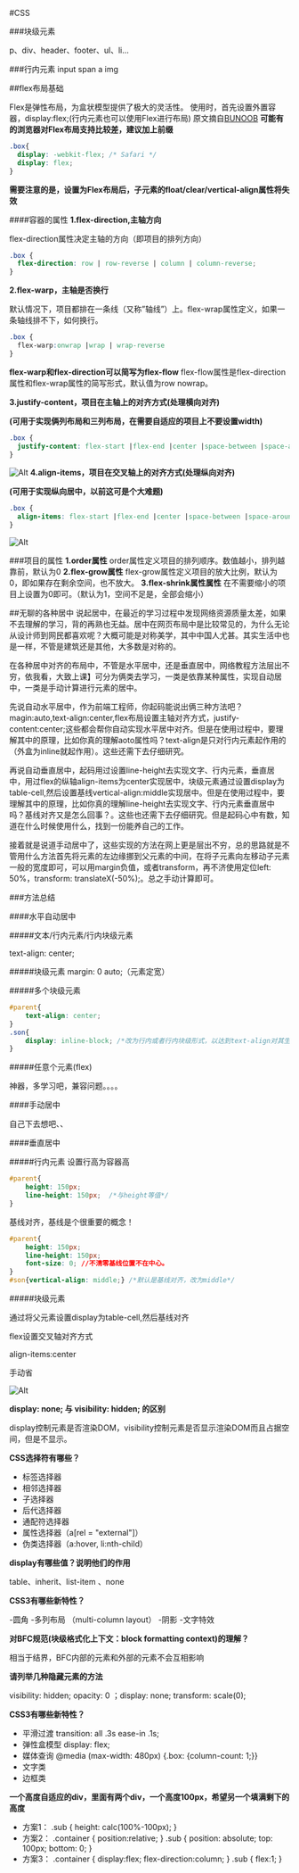 #CSS



###块级元素

p、div、header、footer、ul、li...

###行内元素
input span a img 











##flex布局基础

Flex是弹性布局，为盒状模型提供了极大的灵活性。
使用时，首先设置外置容器，display:flex;(行内元素也可以使用Flex进行布局)
原文摘自[BUNOOB](http://www.runoob.com/w3cnote/flex-grammar.html) 
__可能有的浏览器对Flex布局支持比较差，建议加上前缀__


```css
.box{
  display: -webkit-flex; /* Safari */
  display: flex;
}
```
__需要注意的是，设置为Flex布局后，子元素的float/clear/vertical-align属性将失效__

####容器的属性
__1.flex-direction,主轴方向__

flex-direction属性决定主轴的方向（即项目的排列方向）

```css
.box {
  flex-direction: row | row-reverse | column | column-reverse;
}
```
__2.flex-warp，主轴是否换行__

默认情况下，项目都排在一条线（又称”轴线”）上。flex-wrap属性定义，如果一条轴线排不下，如何换行。
```css
.box {
  flex-warp:onwrap |wrap | wrap-reverse
}
```
__flex-warp和flex-direction可以简写为flex-flow__
flex-flow属性是flex-direction属性和flex-wrap属性的简写形式，默认值为row nowrap。

__3.justify-content，项目在主轴上的对齐方式(处理横向对齐)__

__(可用于实现俩列布局和三列布局，在需要自适应的项目上不要设置width)__
```css
.box {
  justify-content: flex-start |flex-end |center |space-between |space-around
}
```
![Alt](./images/20190317192556.png)
__4.align-items，项目在交叉轴上的对齐方式(处理纵向对齐)__

__(可用于实现纵向居中，以前这可是个大难题)__
```css
.box {
  align-items: flex-start |flex-end |center |space-between |space-around
}
```
![Alt](./images/20190317192536.png)

###项目的属性
__1.order属性__
order属性定义项目的排列顺序。数值越小，排列越靠前，默认为0
__2.flex-grow属性__
flex-grow属性定义项目的放大比例，默认为0，即如果存在剩余空间，也不放大。
__3.flex-shrink属性属性__
在不需要缩小的项目上设置为0即可。（默认为1，空间不足是，全部会缩小）



##无聊的各种居中
说起居中，在最近的学习过程中发现网络资源质量太差，如果不去理解的学习，背的再熟也无益。居中在网页布局中是比较常见的，为什么无论从设计师到网民都喜欢呢？大概可能是对称美学，其中中国人尤甚。其实生活中也是一样，不管是建筑还是其他，大多数是对称的。

在各种居中对齐的布局中，不管是水平居中，还是垂直居中，网络教程方法层出不穷，依我看，大致上课】可分为俩类去学习，一类是依靠某种属性，实现自动居中，一类是手动计算进行元素的居中。

先说自动水平居中，作为前端工程师，你起码能说出俩三种方法吧？magin:auto,text-align:center,flex布局设置主轴对齐方式，justify-content:center;这些都会帮你自动实现水平居中对齐。但是在使用过程中，要理解其中的原理，比如你真的理解aoto属性吗？text-align是只对行内元素起作用的（外盒为inline就起作用）。这些还需下去仔细研究。

再说自动垂直居中，起码用过设置line-height去实现文字、行内元素，垂直居中，用过flex的纵轴align-items为center实现居中，块级元素通过设置display为table-cell,然后设置基线vertical-align:middle实现居中。但是在使用过程中，要理解其中的原理，比如你真的理解line-height去实现文字、行内元素垂直居中吗？基线对齐又是怎么回事？。这些也还需下去仔细研究。但是起码心中有数，知道在什么时候使用什么，找到一份能养自己的工作。

接着就是说道手动居中了，这些实现的方法在网上更是层出不穷，总的思路就是不管用什么方法首先将元素的左边缘挪到父元素的中间，在将子元素向左移动子元素一般的宽度即可，可以用margin负值，或者transform，再不济使用定位left: 50%，transform: translateX(-50%);。总之手动计算即可。


###方法总结

####水平自动居中

#####文本/行内元素/行内块级元素  

text-align: center;


#####块级元素
margin: 0 auto;（元素定宽）

#####多个块级元素

```css
#parent{
    text-align: center;
}
.son{
    display: inline-block; /*改为行内或者行内块级形式，以达到text-align对其生效*/
}

```

#####任意个元素(flex)

神器，多学习吧，兼容问题。。。。

####手动居中

自己下去想吧、、

####垂直居中



#####行内元素
设置行高为容器高

```css
#parent{
    height: 150px;
    line-height: 150px;  /*与height等值*/
}


```

基线对齐，基线是个很重要的概念！
```css
#parent{
    height: 150px;
    line-height: 150px;
    font-size: 0; //不清零基线位置不在中心。
}
#son{vertical-align: middle;} /*默认是基线对齐，改为middle*/


```

#####块级元素

通过将父元素设置display为table-cell,然后基线对齐

flex设置交叉轴对齐方式

align-items:center


手动省


![Alt](./images/20190317192536.png)


**display: none; 与 visibility: hidden; 的区别**

display控制元素是否渲染DOM，visibility控制元素是否显示渲染DOM而且占据空间，但是不显示。

**CSS选择符有哪些？**

- 标签选择器
- 相邻选择器
- 子选择器
- 后代选择器
- 通配符选择器
- 属性选择器（a[rel = "external"]）
- 伪类选择器（a:hover, li:nth-child）

**display有哪些值？说明他们的作用**

table、inherit、list-item 、none

**CSS3有哪些新特性？**

-圆角 
-多列布局 （multi-column layout）
-阴影
-文字特效

**对BFC规范(块级格式化上下文：block formatting context)的理解？**

相当于结界，BFC内部的元素和外部的元素不会互相影响

**请列举几种隐藏元素的方法**

visibility: hidden; opacity: 0 ；display: none; transform: scale(0);

**CSS3有哪些新特性？**

- 平滑过渡 transition: all .3s ease-in .1s;
- 弹性盒模型 display: flex;
- 媒体查询 @media (max-width: 480px) {.box: {column-count: 1;}}
- 文字类
- 边框类

**一个高度自适应的div，里面有两个div，一个高度100px，希望另一个填满剩下的高度**

- 方案1： .sub { height: calc(100%-100px); }
- 方案2： .container { position:relative; } .sub { position: absolute; top: 100px; bottom: 0; }
- 方案3： .container { display:flex; flex-direction:column; } .sub { flex:1; }

